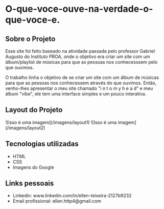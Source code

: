 # O-que-voce-ouve-na-verdade-o-que-voce-e.
<html>
<head>
</head>
<body>
  <h2> Sobre o Projeto </h2>
  <p> Esse site foi feito baseado na atividade passada pelo professor Gabriel Augusto do Instituto PROA, onde o objetivo era criar um site com um álbum/playlist de músicas para que as pessoas nos conhecesssem pelo que ouvimos. </p>
  <p> O trabalho tinha o objetivo de se criar um site com um álbum de músicas para que as pessoas nos conhecessem através do que ouvimos. Então, venho-lhes apresentar o meu site chamado "i n t o m y h e a d" e meu álbum "vibe", ele tem uma interface simples e um pouco interativa. </p>
  
  <h2> Layout do Projeto </h2>
  ![Isso é uma imagem](/imagens/layout1)
  ![Isso é uma imagem](/imagens/layout2)
  
  <h2> Tecnologias utilizadas </h2>
  <ul>
    <li> HTML </li>
    <li> CSS </li>
    <li> Imagens do Google </li>
  </ul>
  
  <h2> Links pessoais </h2>
  <ul>
    <li> Linkedin: www.linkedin.com/in/ellen-teixeira-2127b9232 </li>
    <li> Email profissional: ellen.http4@gmail.com </li>
  </ul>
</body>
</html>
